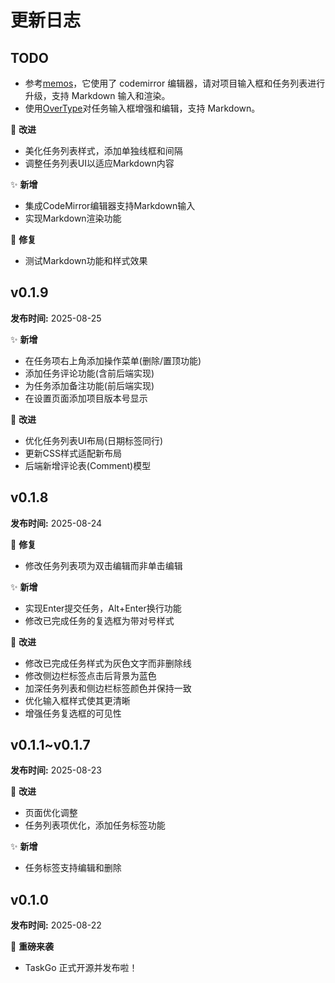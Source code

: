 # 更新日志

## TODO

- 参考[memos](https://github.com/usememos/memos)，它使用了 codemirror 编辑器，请对项目输入框和任务列表进行升级，支持 Markdown 输入和渲染。
- 使用[OverType](https://github.com/panphora/overtype)对任务输入框增强和编辑，支持 Markdown。

🚀 **改进**
*   美化任务列表样式，添加单独线框和间隔
*   调整任务列表UI以适应Markdown内容

✨ **新增**
*   集成CodeMirror编辑器支持Markdown输入
*   实现Markdown渲染功能

🐛 **修复**
*   测试Markdown功能和样式效果


## v0.1.9
**发布时间:** 2025-08-25

✨ **新增**
* 在任务项右上角添加操作菜单(删除/置顶功能)
* 添加任务评论功能(含前后端实现)
* 为任务添加备注功能(前后端实现)
* 在设置页面添加项目版本号显示

🚀 **改进**
* 优化任务列表UI布局(日期标签同行)
* 更新CSS样式适配新布局
* 后端新增评论表(Comment)模型

## v0.1.8
**发布时间:** 2025-08-24

🐛 **修复**
*   修改任务列表项为双击编辑而非单击编辑

✨ **新增**
*   实现Enter提交任务，Alt+Enter换行功能
*   修改已完成任务的复选框为带对号样式

🚀 **改进**
*   修改已完成任务样式为灰色文字而非删除线
*   修改侧边栏标签点击后背景为蓝色
*   加深任务列表和侧边栏标签颜色并保持一致
*   优化输入框样式使其更清晰
*   增强任务复选框的可见性

## v0.1.1~v0.1.7
**发布时间:** 2025-08-23

🚀 **改进**
*   页面优化调整
*   任务列表项优化，添加任务标签功能

✨ **新增**
*   任务标签支持编辑和删除

## v0.1.0
**发布时间:** 2025-08-22

🎉   **重磅来袭**
*   TaskGo 正式开源并发布啦！